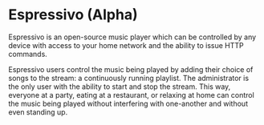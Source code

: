 Espressivo (Alpha)
==========
Espressivo is an open-source music player which can be controlled by any device
with access to your home network and the ability to issue HTTP commands.

Espressivo users control the music being played by adding their choice of
songs to the stream: a continuously running playlist. The administrator 
is the only user with the ability to start and stop the stream. This way,
everyone at a party, eating at a restaurant, or relaxing at home can
control the music being played without interfering with one-another and without
even standing up.
